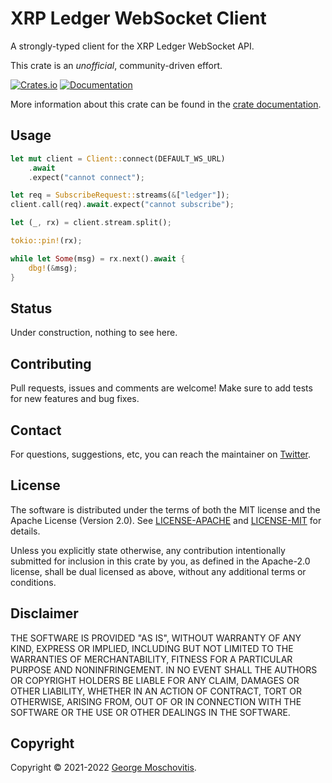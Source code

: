 # XRP Ledger WebSocket Client

A strongly-typed client for the XRP Ledger WebSocket API.

This crate is an *unofficial*, community-driven effort.

[![Crates.io](https://img.shields.io/crates/v/xrpl_sdk_ws)](https://crates.io/crates/xrpl_sdk_ws)
[![Documentation](https://docs.rs/xrpl_sdk_ws/badge.svg)](https://docs.rs/xrpl_sdk_ws)

More information about this crate can be found in the [crate documentation][docs].

## Usage

```rust
let mut client = Client::connect(DEFAULT_WS_URL)
    .await
    .expect("cannot connect");

let req = SubscribeRequest::streams(&["ledger"]);
client.call(req).await.expect("cannot subscribe");

let (_, rx) = client.stream.split();

tokio::pin!(rx);

while let Some(msg) = rx.next().await {
    dbg!(&msg);
}
```

## Status

Under construction, nothing to see here.

## Contributing

Pull requests, issues and comments are welcome! Make sure to add tests for new features and bug fixes.

## Contact

For questions, suggestions, etc, you can reach the maintainer on [Twitter](https://twitter.com/gmosx).

## License

The software is distributed under the terms of both the MIT license and the Apache License (Version 2.0). See [LICENSE-APACHE](LICENSE-APACHE) and [LICENSE-MIT](LICENSE-MIT) for details.

Unless you explicitly state otherwise, any contribution intentionally submitted for inclusion in this crate by you, as defined in the Apache-2.0 license, shall be dual licensed as above, without any additional terms or conditions.

## Disclaimer

THE SOFTWARE IS PROVIDED "AS IS", WITHOUT WARRANTY OF
ANY KIND, EXPRESS OR IMPLIED, INCLUDING BUT NOT LIMITED
TO THE WARRANTIES OF MERCHANTABILITY, FITNESS FOR A
PARTICULAR PURPOSE AND NONINFRINGEMENT. IN NO EVENT
SHALL THE AUTHORS OR COPYRIGHT HOLDERS BE LIABLE FOR ANY
CLAIM, DAMAGES OR OTHER LIABILITY, WHETHER IN AN ACTION
OF CONTRACT, TORT OR OTHERWISE, ARISING FROM, OUT OF OR
IN CONNECTION WITH THE SOFTWARE OR THE USE OR OTHER
DEALINGS IN THE SOFTWARE.

## Copyright

Copyright © 2021-2022 [George Moschovitis](https://gmosx.ninja).

[docs]: https://docs.rs/xrpl_sdk_ws
